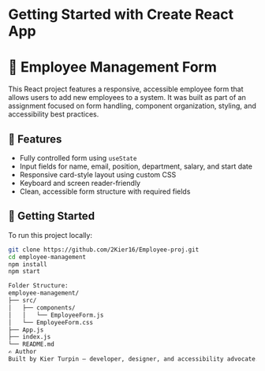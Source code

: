 # Getting Started with Create React App

# 💼 Employee Management Form

This React project features a responsive, accessible employee form that allows users to add new employees to a system. It was built as part of an assignment focused on form handling, component organization, styling, and accessibility best practices.

## 🧩 Features

- Fully controlled form using `useState`
- Input fields for name, email, position, department, salary, and start date
- Responsive card-style layout using custom CSS
- Keyboard and screen reader-friendly
- Clean, accessible form structure with required fields

## 🚀 Getting Started

To run this project locally:

```bash
git clone https://github.com/2Kier16/Employee-proj.git
cd employee-management
npm install
npm start

Folder Structure:
employee-management/
├── src/
│   ├── components/
│   │   └── EmployeeForm.js
│   └── EmployeeForm.css
├── App.js
├── index.js
└── README.md
✍️ Author
Built by Kier Turpin — developer, designer, and accessibility advocate. 📍 GitHub Profile